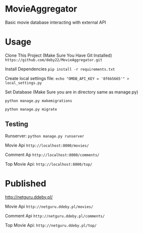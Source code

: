 # MovieAggregator
Basic movie database interacting with external API


# Usage
Clone This Project (Make Sure You Have Git Installed)
``
https://github.com/deby22/MovieAggregator.git
``

Install Dependencies 
``
pip install -r requirements.txt
``

Create local settings file:
``
echo "OMDB_API_KEY = '8f6b5665'" > local_settings.py
``


Set Database (Make Sure you are in directory same as manage.py)

``
python manage.py makemigrations
``

``
python manage.py migrate
``

## Testing

Runserver:
``
python manage.py runserver
``

Movie Api
``
http://localhost:8000/movies/
``

Comment Ap
``
http://localhost:8000/comments/
``

Top Movie Api:
``
http://localhost:8000/top/
``

# Published

http://netguru.ddeby.pl/

Movie Api
``
http://netguru.ddeby.pl/movies/
``

Comment Api
``
http://netguru.ddeby.pl/comments/
``

Top Movie Api:
``
http://netguru.ddeby.pl/top/
``
